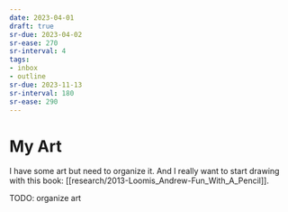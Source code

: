 ```yaml
---
date: 2023-04-01
draft: true
sr-due: 2023-04-02
sr-ease: 270
sr-interval: 4
tags:
- inbox
- outline
sr-due: 2023-11-13
sr-interval: 180
sr-ease: 290
---
```


# My Art

I have some art but need to organize it. And I really want to start drawing with
this book: [[research/2013-Loomis_Andrew-Fun_With_A_Pencil]].

TODO: organize art
